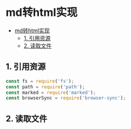 # md转html实现
- [md转html实现](#md转html实现)
  - [1. 引用资源](#1-引用资源)
  - [2. 读取文件](#2-读取文件)

## 1. 引用资源

``` JavaScript
const fs = require('fs');
const path = require('path');
const marked = require('marked');
const browserSync = require('browser-sync');
```

## 2. 读取文件
